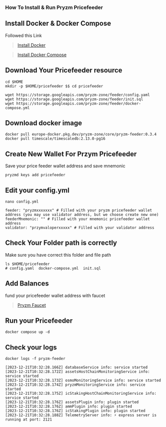 
### How To Install & Run Pryzm Pricefeeder

## Install Docker & Docker Compose

Followed this Link

>[Install Docker](https://www.digitalocean.com/community/tutorials/how-to-install-and-use-docker-on-ubuntu-22-04)

>[Install Docker Compose](https://www.digitalocean.com/community/tutorials/how-to-install-and-use-docker-compose-on-ubuntu-22-04)

## Download Your Pricefeeder resource

```
cd $HOME
mkdir -p $HOME/pricefeeder $$ cd pricefeeder

wget https://storage.googleapis.com/pryzm-zone/feeder/config.yaml
wget https://storage.googleapis.com/pryzm-zone/feeder/init.sql
wget https://storage.googleapis.com/pryzm-zone/feeder/docker-compose.yml
```

## Download docker image
```
docker pull europe-docker.pkg.dev/pryzm-zone/core/pryzm-feeder:0.3.4
docker pull timescale/timescaledb:2.13.0-pg16
```
## Create New Wallet For Przym Pricefeeder
Save your price feeder wallet address and save mnemonic
```
pryzmd keys add pricefeeder
```

## Edit your config.yml
```
nano config.yml
```
```
feeder: "pryzmxxxxxxx" # Filled with your pryzm pricefeeder wallet address (you may use validator address, but we choose create new one)
feederMnemonic: "" # Filled with your mnemonic pricefeeder wallet address
validator: "przymvaloperxxxxx" # Filled with your validator address
```
## Check Your Folder path is correctly
Make sure you have correct this folder and file path
```
ls $HOME/pricefeeder
# config.yaml  docker-compose.yml  init.sql
```

## Add Balances
fund your pricefeeder wallet address with faucet
> [Pryzm Faucet](https://testnet.pryzm.zone/faucet)

## Run your Pricefeeder
```
docker compose up -d
```

## Check your logs
```
docker logs -f pryzm-feeder
```
```
[2023-12-21T10:32:28.166Z] databaseService info: service started
[2023-12-21T10:32:28.172Z] assetsHostChainMonitoringService info: service started
[2023-12-21T10:32:28.173Z] osmoMonitoringService info: service started
[2023-12-21T10:32:28.174Z] pryzmMonitoringService info: service started
[2023-12-21T10:32:28.175Z] icStakingHostChainMonitoringService info: service started
[2023-12-21T10:32:28.176Z] assetsPlugin info: plugin started
[2023-12-21T10:32:28.176Z] ammPlugin info: plugin started
[2023-12-21T10:32:28.176Z] icStakingPlugin info: plugin started
[2023-12-21T10:32:28.188Z] TelemetryServer info: ⚡️ express server is running at port: 2121
```
